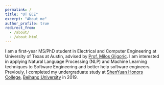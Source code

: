 ```yaml
---
permalink: /
title: "UT ECE"
excerpt: "About me"
author_profile: true
redirect_from: 
  - /about/
  - /about.html
---
```


I am a first-year MS/PhD student in Electrical and Computer
Engineering at University of Texas at Austin, advised by [Prof. Milos
Gligoric](http://users.ece.utexas.edu/~gligoric/). I am interested in
applying Natural Language Processing (NLP) and Machine Learning techniques
to Software Engineering and better help software engineers. Previouly,
I completed my undergraduate study at [ShenYuan Honors
College](http://hc.buaa.edu.cn/index.htm), [Beihang
University](https://ev.buaa.edu.cn/) in 2019.
